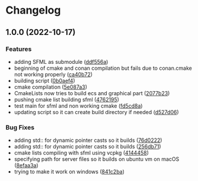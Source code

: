 # Changelog

## 1.0.0 (2022-10-17)


### Features

* adding SFML as submodule ([ddf556a](https://github.com/EpitechPromo2025/B-CPP-500-STG-5-1-rtype-romanie.de-meyer/commit/ddf556aac2b89e02a3e9e93bdefe50247be69e97))
* beginning of cmake and conan compilation but fails due to conan.cmake not working properly ([ca40b72](https://github.com/EpitechPromo2025/B-CPP-500-STG-5-1-rtype-romanie.de-meyer/commit/ca40b726fc7e031c786a347b3b23535d8390a079))
* building script ([0b0aef4](https://github.com/EpitechPromo2025/B-CPP-500-STG-5-1-rtype-romanie.de-meyer/commit/0b0aef4342e11f76d611ad51aa34e8fc5bbbbd10))
* cmake compilation ([5e087a3](https://github.com/EpitechPromo2025/B-CPP-500-STG-5-1-rtype-romanie.de-meyer/commit/5e087a36f2cc30c5cc9594e412d34b0a1ff5c742))
* CmakeLists now tries to build ecs and graphical part ([2077b23](https://github.com/EpitechPromo2025/B-CPP-500-STG-5-1-rtype-romanie.de-meyer/commit/2077b23a37b76a794957c803a789cfa863503300))
* pushing cmake list building sfml ([4762195](https://github.com/EpitechPromo2025/B-CPP-500-STG-5-1-rtype-romanie.de-meyer/commit/47621957405687783b6738ddd41066347113c11b))
* test main for sfml and non working cmake ([fd5cd8a](https://github.com/EpitechPromo2025/B-CPP-500-STG-5-1-rtype-romanie.de-meyer/commit/fd5cd8a30ed572bfc63b576773141f19c447d890))
* updating script so it can create build directory if needed ([d527d06](https://github.com/EpitechPromo2025/B-CPP-500-STG-5-1-rtype-romanie.de-meyer/commit/d527d06b00ae7f52ccbffe5400bb2d95696d21f0))


### Bug Fixes

* adding std:: for dynamic pointer casts so it builds ([76d0222](https://github.com/EpitechPromo2025/B-CPP-500-STG-5-1-rtype-romanie.de-meyer/commit/76d0222da8c4ccff95ae467b6b62ad75ce50dccf))
* adding std:: for dynamic pointer casts so it builds ([256db71](https://github.com/EpitechPromo2025/B-CPP-500-STG-5-1-rtype-romanie.de-meyer/commit/256db711730c9b5e3acc6c858409d8683622f0e0))
* cmake lists compiling with sfml using vcpkg ([4144458](https://github.com/EpitechPromo2025/B-CPP-500-STG-5-1-rtype-romanie.de-meyer/commit/41444585b70b863b075b7741e2b15005ea1e0d47))
* specifying path for server files so it builds on ubuntu vm on macOS ([8efaa3a](https://github.com/EpitechPromo2025/B-CPP-500-STG-5-1-rtype-romanie.de-meyer/commit/8efaa3ad727f9ecc7c2123e1ad00e9030f4351e7))
* trying to make it work on windows ([841c2ba](https://github.com/EpitechPromo2025/B-CPP-500-STG-5-1-rtype-romanie.de-meyer/commit/841c2ba6548b1c30254bbd628334b63d83825edc))
